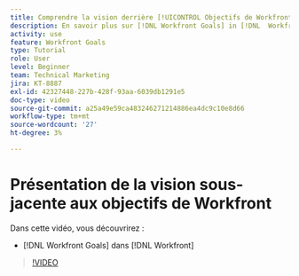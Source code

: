 ```yaml
---
title: Comprendre la vision derrière [!UICONTROL Objectifs de Workfront]
description: En savoir plus sur [!DNL Workfront Goals] in [!DNL  Workfront] de l’équipe produit.
activity: use
feature: Workfront Goals
type: Tutorial
role: User
level: Beginner
team: Technical Marketing
jira: KT-8887
exl-id: 42327448-227b-428f-93aa-6039db1291e5
doc-type: video
source-git-commit: a25a49e59ca483246271214886ea4dc9c10e8d66
workflow-type: tm+mt
source-wordcount: '27'
ht-degree: 3%

---
```


# Présentation de la vision sous-jacente aux objectifs de Workfront

Dans cette vidéo, vous découvrirez :

* [!DNL Workfront Goals] dans [!DNL  Workfront]

>[!VIDEO](https://video.tv.adobe.com/v/335181/?quality=12&learn=on)
